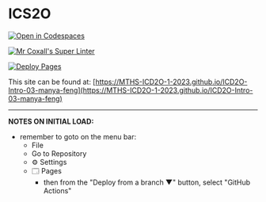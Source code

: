 # ICS2O

[![Open in Codespaces](https://classroom.github.com/assets/launch-codespace-7f7980b617ed060a017424585567c406b6ee15c891e84e1186181d67ecf80aa0.svg)](https://classroom.github.com/open-in-codespaces?assignment_repo_id=13757707)

[![Mr Coxall's Super Linter](https://github.com/MTHS-ICD2O-1-2023/ICD2O-Intro-03-manya-feng/workflows/Mr%20Coxall's%20Super%20Linter/badge.svg)](https://github.com/MTHS-ICD2O-1-2023/ICD2O-Intro-03-manya-feng/actions)

[![Deploy Pages](https://github.com/MTHS-ICD2O-1-2023/ICD2O-Intro-03-manya-feng/workflows/Deploy%20Pages/badge.svg)](https://github.com/MTHS-ICD2O-1-2023/ICD2O-Intro-03-manya-feng/actions)

This site can be found at: [https://MTHS-ICD2O-1-2023.github.io/ICD2O-Intro-03-manya-feng](https://MTHS-ICD2O-1-2023.github.io/ICD2O-Intro-03-manya-feng)

---

**NOTES ON INITIAL LOAD:**
- remember to goto on the menu bar:
  - File
  - Go to Repository
  - ⚙ Settings
  - 🗔 Pages
    - then from the "Deploy from a branch ▼" button, select "GitHub Actions"
